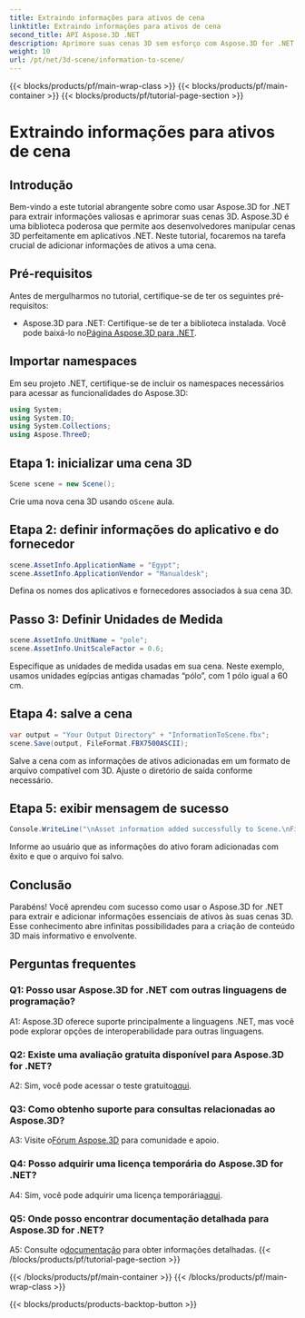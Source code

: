 ```yaml
---
title: Extraindo informações para ativos de cena
linktitle: Extraindo informações para ativos de cena
second_title: API Aspose.3D .NET
description: Aprimore suas cenas 3D sem esforço com Aspose.3D for .NET. Aprenda a adicionar informações valiosas sobre ativos passo a passo. Baixe agora para uma experiência 3D dinâmica.
weight: 10
url: /pt/net/3d-scene/information-to-scene/
---
```


{{< blocks/products/pf/main-wrap-class >}}
{{< blocks/products/pf/main-container >}}
{{< blocks/products/pf/tutorial-page-section >}}

# Extraindo informações para ativos de cena

## Introdução

Bem-vindo a este tutorial abrangente sobre como usar Aspose.3D for .NET para extrair informações valiosas e aprimorar suas cenas 3D. Aspose.3D é uma biblioteca poderosa que permite aos desenvolvedores manipular cenas 3D perfeitamente em aplicativos .NET. Neste tutorial, focaremos na tarefa crucial de adicionar informações de ativos a uma cena.

## Pré-requisitos

Antes de mergulharmos no tutorial, certifique-se de ter os seguintes pré-requisitos:

-  Aspose.3D para .NET: Certifique-se de ter a biblioteca instalada. Você pode baixá-lo no[Página Aspose.3D para .NET](https://releases.aspose.com/3d/net/).

## Importar namespaces

Em seu projeto .NET, certifique-se de incluir os namespaces necessários para acessar as funcionalidades do Aspose.3D:

```csharp
using System;
using System.IO;
using System.Collections;
using Aspose.ThreeD;
```

## Etapa 1: inicializar uma cena 3D

```csharp
Scene scene = new Scene();
```

 Crie uma nova cena 3D usando o`Scene` aula.

## Etapa 2: definir informações do aplicativo e do fornecedor

```csharp
scene.AssetInfo.ApplicationName = "Egypt";
scene.AssetInfo.ApplicationVendor = "Manualdesk";
```

Defina os nomes dos aplicativos e fornecedores associados à sua cena 3D.

## Passo 3: Definir Unidades de Medida

```csharp
scene.AssetInfo.UnitName = "pole";
scene.AssetInfo.UnitScaleFactor = 0.6;
```

Especifique as unidades de medida usadas em sua cena. Neste exemplo, usamos unidades egípcias antigas chamadas “pólo”, com 1 pólo igual a 60 cm.

## Etapa 4: salve a cena

```csharp
var output = "Your Output Directory" + "InformationToScene.fbx";
scene.Save(output, FileFormat.FBX7500ASCII);
```

Salve a cena com as informações de ativos adicionadas em um formato de arquivo compatível com 3D. Ajuste o diretório de saída conforme necessário.

## Etapa 5: exibir mensagem de sucesso

```csharp
Console.WriteLine("\nAsset information added successfully to Scene.\nFile saved at " + output);
```

Informe ao usuário que as informações do ativo foram adicionadas com êxito e que o arquivo foi salvo.

## Conclusão

Parabéns! Você aprendeu com sucesso como usar o Aspose.3D for .NET para extrair e adicionar informações essenciais de ativos às suas cenas 3D. Esse conhecimento abre infinitas possibilidades para a criação de conteúdo 3D mais informativo e envolvente.

## Perguntas frequentes

### Q1: Posso usar Aspose.3D for .NET com outras linguagens de programação?

A1: Aspose.3D oferece suporte principalmente a linguagens .NET, mas você pode explorar opções de interoperabilidade para outras linguagens.

### Q2: Existe uma avaliação gratuita disponível para Aspose.3D for .NET?

 A2: Sim, você pode acessar o teste gratuito[aqui](https://releases.aspose.com/).

### Q3: Como obtenho suporte para consultas relacionadas ao Aspose.3D?

 A3: Visite o[Fórum Aspose.3D](https://forum.aspose.com/c/3d/18) para comunidade e apoio.

### Q4: Posso adquirir uma licença temporária do Aspose.3D for .NET?

 A4: Sim, você pode adquirir uma licença temporária[aqui](https://purchase.aspose.com/temporary-license/).

### Q5: Onde posso encontrar documentação detalhada para Aspose.3D for .NET?

 A5: Consulte o[documentação](https://reference.aspose.com/3d/net/) para obter informações detalhadas.
{{< /blocks/products/pf/tutorial-page-section >}}

{{< /blocks/products/pf/main-container >}}
{{< /blocks/products/pf/main-wrap-class >}}

{{< blocks/products/products-backtop-button >}}
